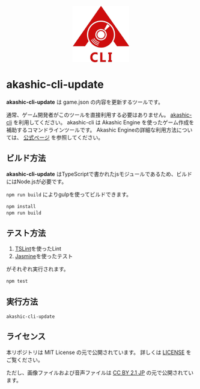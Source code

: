 <p align="center">
<img src="img/akashic-cli.png"/>
</p>

# akashic-cli-update

**akashic-cli-update** は game.json の内容を更新するツールです。

通常、ゲーム開発者がこのツールを直接利用する必要はありません。
[akashic-cli](https://github.com/akashic-games/akashic-cli) を利用してください。
akashic-cli は Akashic Engine を使ったゲーム作成を補助するコマンドラインツールです。
Akashic Engineの詳細な利用方法については、 [公式ページ](https://akashic-games.github.io/) を参照してください。

## ビルド方法

**akashic-cli-update** はTypeScriptで書かれたjsモジュールであるため、ビルドにはNode.jsが必要です。

`npm run build` によりgulpを使ってビルドできます。

```sh
npm install
npm run build
```

## テスト方法

1. [TSLint](https://github.com/palantir/tslint "TSLint")を使ったLint
2. [Jasmine](http://jasmine.github.io "Jasmine")を使ったテスト

がそれぞれ実行されます。

```sh
npm test
```

## 実行方法

```
akashic-cli-update
```

## ライセンス
本リポジトリは MIT License の元で公開されています。
詳しくは [LICENSE](./LICENSE) をご覧ください。

ただし、画像ファイルおよび音声ファイルは
[CC BY 2.1 JP](https://creativecommons.org/licenses/by/2.1/jp/) の元で公開されています。
